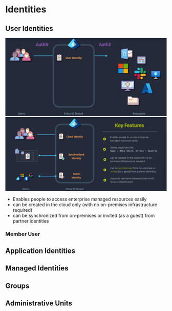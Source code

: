 # Identities

## User Identities

![alt text](images/user-identities-1.png)
![alt text](images/user-identities-2.png)

- Enables people to access enterprise managed resources easily
- can be created in the cloud only (with no on-premises infrastructure required)
- can be synchronized from on-premises or invited (as a guest) from partner identities

### Member User

###

## Application Identities

## Managed Identities

## Groups

## Administrative Units
